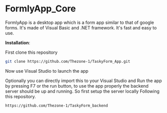 # FormlyApp_Core

FormlyApp is a desktop app which is a form app similar to that of google forms. It's made of Visual Basic and .NET framework. It's fast and easy to use.

**Installation**:

First clone this repository

```bash
git clone https://github.com/Thezone-1/TaskyForm_App.git
```

Now use Visual Studio to launch the app

Optionally you can directly import this to your Visual Studio and Run the app by pressing F7 or the run button, to use the app properly the backend server should be up and running. So first setup the server locally Following this repository.

```
https://github.com/Thezone-1/TaskyForm_backend
```
